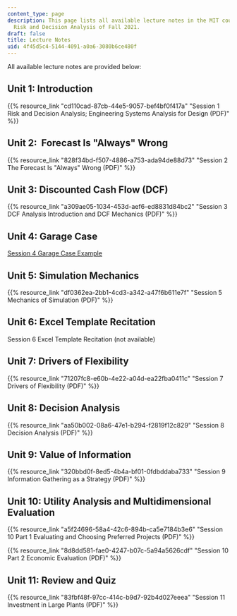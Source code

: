```yaml
---
content_type: page
description: This page lists all available lecture notes in the MIT course IDS.333
  Risk and Decision Analysis of Fall 2021.
draft: false
title: Lecture Notes
uid: 4f45d5c4-5144-4091-a0a6-3080b6ce480f
---
```

All available lecture notes are provided below:

## Unit 1: Introduction

{{% resource_link "cd110cad-87cb-44e5-9057-bef4bf0f417a" "Session 1 Risk and Decision Analysis; Engineering Systems Analysis for Design (PDF)" %}}

## Unit 2:  Forecast Is "Always" Wrong

{{% resource_link "828f34bd-f507-4886-a753-ada94de88d73" "Session 2 The Forecast Is \"Always\" Wrong (PDF)" %}}

## Unit 3: Discounted Cash Flow (DCF)

{{% resource_link "a309ae05-1034-453d-aef6-ed8831d84bc2" "Session 3 DCF Analysis Introduction and DCF Mechanics (PDF)" %}}

## Unit 4: Garage Case

[Session 4 Garage Case Example](https://web.mit.edu/deweck/Public/Alstom/deNeufville_et_al_2006.pdf)

## Unit 5: Simulation Mechanics

{{% resource_link "df0362ea-2bb1-4cd3-a342-a47f6b611e7f" "Session 5 Mechanics of Simulation (PDF)" %}}

## Unit 6: Excel Template Recitation

Session 6 Excel Template Recitation (not available)

## Unit 7: Drivers of Flexibility

{{% resource_link "71207fc8-e60b-4e22-a04d-ea22fba0411c" "Session 7 Drivers of Flexibility (PDF)" %}}

## Unit 8: Decision Analysis

{{% resource_link "aa50b002-08a6-47e1-b294-f2819f12c829" "Session 8 Decision Analysis (PDF)" %}}

## Unit 9: Value of Information 

{{% resource_link "320bbd0f-8ed5-4b4a-bf01-0fdbddaba733" "Session 9 Information Gathering as a Strategy (PDF)" %}}

## Unit 10: Utility Analysis and Multidimensional Evaluation

{{% resource_link "a5f24696-58a4-42c6-894b-ca5e7184b3e6" "Session 10 Part 1 Evaluating and Choosing Preferred Projects (PDF)" %}}

{{% resource_link "8d8dd581-fae0-4247-b07c-5a94a5626cdf" "Session 10 Part 2 Economic Evaluation (PDF)" %}}

## Unit 11: Review and Quiz

{{% resource_link "83fbf48f-97cc-414c-b9d7-92b4d027eeea" "Session 11 Investment in Large Plants (PDF)" %}}